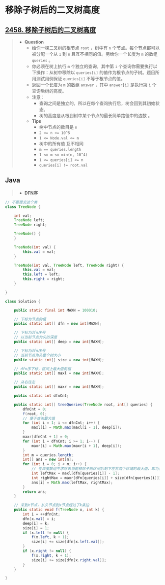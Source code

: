 # 移除子树后的二叉树高度

## [2458. 移除子树后的二叉树高度](https://leetcode.cn/problems/height-of-binary-tree-after-subtree-removal-queries/)

> - **Question**
>   - 给你一棵二叉树的根节点 `root` ，树中有 `n` 个节点。每个节点都可以被分配一个从 `1` 到 `n` 且互不相同的值。另给你一个长度为 `m` 的数组 `queries` 。
>   - 你必须在树上执行 `m` 个独立的查询，其中第 `i` 个查询你需要执行以下操作：从树中移除以 `queries[i]` 的值作为根节点的子树。题目所用测试用例保证 `queries[i]` 不等于根节点的值。
>   - 返回一个长度为 `m` 的数组 `answer` ，其中 `answer[i]` 是执行第 `i` 个查询后树的高度。
>   - 注意：
>     - 查询之间是独立的，所以在每个查询执行后，树会回到其初始状态。
>     - 树的高度是从根到树中某个节点的最长简单路径中的边数 。
>   - **Tips**
>     - 树中节点的数目是 `n`
>     - `2 <= n <= 10^5`
>     - `1 <= Node.val <= n`
>     - 树中的所有值 互不相同
>     - `m == queries.length`
>     - `1 <= m <= min(n, 10^4)`
>     - `1 <= queries[i] <= n`
>     - `queries[i] != root.val`

## Java

> - **DFN序**

```java
// 不要提交这个类
class TreeNode {

    int val;
    TreeNode left;
    TreeNode right;

    TreeNode() {
    }

    TreeNode(int val) {
        this.val = val;
    }

    TreeNode(int val, TreeNode left, TreeNode right) {
        this.val = val;
        this.left = left;
        this.right = right;
    }

}

class Solution {

    public static final int MAXN = 100010;

    // 下标为节点的值
    public static int[] dfn = new int[MAXN];

    // 下标为dfn序号
    // 以当前节点为头的深度
    public static int[] deep = new int[MAXN];

    // 下标为dfn序号
    // 当前节点为头整个树大小
    public static int[] size = new int[MAXN];

    // dfn序下标，区间上最大值前缀
    public static int[] maxl = new int[MAXN];

    // 从右往左
    public static int[] maxr = new int[MAXN];

    public static int dfnCnt;

    public static int[] treeQueries(TreeNode root, int[] queries) {
        dfnCnt = 0;
        f(root, 0);
        // 便于查询最大值
        for (int i = 1; i <= dfnCnt; i++) {
            maxl[i] = Math.max(maxl[i - 1], deep[i]);
        }
        maxr[dfnCnt + 1] = 0;
        for (int i = dfnCnt; i >= 1; i--) {
            maxr[i] = Math.max(maxr[i + 1], deep[i]);
        }
        int m = queries.length;
        int[] ans = new int[m];
        for (int i = 0; i < m; i++) {
            // 在深度数组中求除去当前移除子树区间后剩下左右两个区域的最大值，即为当前查询移除树后的最大深度
            int leftMax = maxl[dfn[queries[i]] - 1];
            int rightMax = maxr[dfn[queries[i]] + size[dfn[queries[i]]]];
            ans[i] = Math.max(leftMax, rightMax);
        }
        return ans;
    }

    // 来到x节点，从头节点到x节点经过了k条边
    public static void f(TreeNode x, int k) {
        int i = ++dfnCnt;
        dfn[x.val] = i;
        deep[i] = k;
        size[i] = 1;
        if (x.left != null) {
            f(x.left, k + 1);
            size[i] += size[dfn[x.left.val]];
        }
        if (x.right != null) {
            f(x.right, k + 1);
            size[i] += size[dfn[x.right.val]];
        }
    }

}
```
